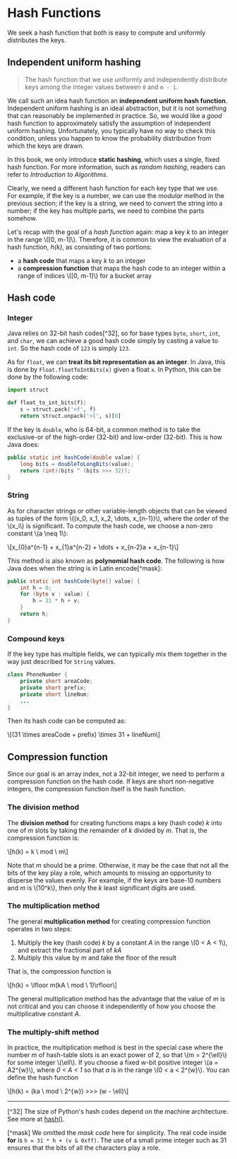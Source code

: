 # Hash Functions
We seek a hash function that both is easy to compute and uniformly distributes the keys. 

## Independent uniform hashing
> The hash function that we use uniformly and independently distribute keys among the integer values between `0` and `m - 1`.

We call such an idea hash function an **independent uniform hash function**. Independent uniform hashing is an ideal abstraction, but it is not something that can reasonably be implemented in practice. So, we would like a *good* hash function to approximately satisfy the assumption of independent uniform hashing. Unfortunately, you typically have no way to check this condition, unless you happen to know the probability distribution from which the keys are drawn.

In this book, we only introduce **static hashing**, which uses a single, fixed hash function. For more information, such as *random hashing*, readers can refer to *Introduction to Algorithms*.

Clearly, we need a different hash function for each key type that we use. For example, if the key is a number, we can use the *modular* method in the previous section; if the key is a string, we need to convert the string into a number; if the key has multiple parts, we need to combine the parts somehow.

Let's recap with the goal of a *hash function* again: map a key *k* to an integer in the range \\([0, m-1]\\). Therefore, it is common to view the evaluation of a hash function, *h(k)*, as consisting of two portions:

- a **hash code** that maps a key *k* to an integer
- a **compression function** that maps the hash code to an integer within a range of indices \\([0, m-1]\\) for a bucket array

## Hash code
### Integer
Java relies on 32-bit hash codes[^32], so for base types `byte`, `short`, `int`, and `char`, we can achieve a good hash code simply by casting a value to `int`. So the hash code of `123` is simply `123`.

As for `float`, we can **treat its bit representation as an integer**. In Java, this is done by `Float.floatToIntBits(x)` given a float `x`. In Python, this can be done by the following code:

```python
import struct

def float_to_int_bits(f):
    s = struct.pack('>f', f)
    return struct.unpack('>l', s)[0]
```

If the key is `double`, who is 64-bit, a common method is to take the exclusive-or of the high-order (32-bit) and low-order (32-bit). This is how Java does:

```java
public static int hashCode(double value) {
    long bits = doubleToLongBits(value);
    return (int)(bits ^ (bits >>> 32));
}
```

### String
As for character strings or other variable-length objects that can be viewed as tuples of the form \\((x_0, x_1, x_2, \dots, x_{n-1})\\), where the order of the \\(x_i\\) is significant. To compute the hash code, we choose a non-zero constant \\(a \neq 1\\):

\\[x_{0}a^{n-1} + x_{1}a^{n-2} + \dots + x_{n-2}a + x_{n-1}\\]

This method is also known as **polynomial hash code**. The following is how Java does when the string is in Latin encode[^mask]:

```java
public static int hashCode(byte[] value) {
    int h = 0;
    for (byte v : value) {
        h = 31 * h + v;
    }
    return h;
}
```

### Compound keys
If the key type has multiple fields, we can typically mix them together in the way just described for `String` values.

```java
class PhoneNumber {
    private short areaCode;
    private short prefix;
    private short lineNum;
    ...
}
```

Then its hash code can be computed as:

\\[(31 \times areaCode + prefix) \times 31 + lineNum\\]

## Compression function
Since our goal is an array index, not a 32-bit integer, we need to perform a compression function on the hash code. If keys are short non-negative integers, the compression function itself is the hash function.

### The division method
The **division method** for creating functions maps a key (hash code) *k* into one of *m* slots by taking the remainder of *k* divided by *m*. That is, the compression function is:

\\[h(k) = k \ mod \ m\\]

Note that *m* should be a prime. Otherwise, it may be the case that not all the bits of the key play a role, which amounts to missing an opportunity to disperse the values evenly. For example, if the keys are base-10 numbers and *m* is \\(10^k\\), then only the *k* least significant digits are used.

### The multiplication method
The general **multiplication method** for creating compression function operates in two steps:

1. Multiply the key (hash code) *k* by a constant *A* in the range \\(0 < A < 1\\), and extract the fractional part of *kA*
2. Multiply this value by *m* and take the floor of the result

That is, the compression function is

\\[h(k) = \lfloor m(kA \ mod \ 1)\rfloor\\]

The general multiplication method has the advantage that the value of
*m* is not critical and you can choose it independently of how you choose the multiplicative constant *A*.

### The multiply-shift method
In practice, the multiplication method is best in the special case where the number *m* of hash-table slots is an exact power of 2, so that \\(m = 2^{\ell}\\) for some integer \\(\ell\\). If you choose a fixed *w*-bit positive integer \\(a = A2^{w}\\), where *0 < A < 1* so that *a* is in the range \\(0 < a < 2^{w}\\). You can define the hash function

\\[h(k) = (ka \ mod \ 2^{w}) >>> (w - \ell)\\]

---
[^32] The size of Python's hash codes depend on the machine architecture. See more at [hash()](https://docs.python.org/3/reference/datamodel.html#object.__hash__).

[^mask] We omitted the *mask code* here for simplicity. The real code inside **for** is `h = 31 * h + (v & 0xff)`. The use of a small prime integer such as 31 ensures that the bits of all the characters play a role. 